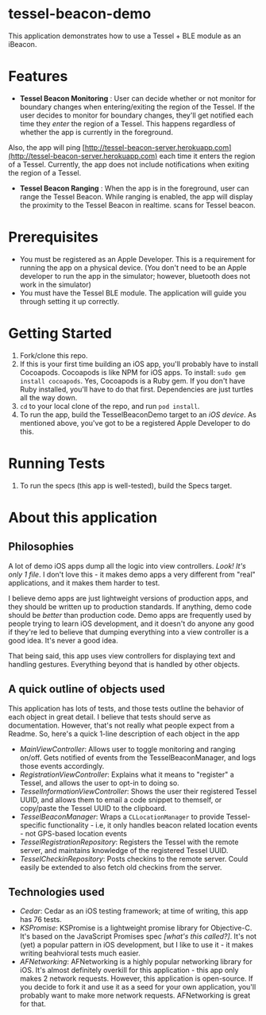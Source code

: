 tessel-beacon-demo
==================

This application demonstrates how to use a Tessel + BLE module as an iBeacon. 

Features
========

  - **Tessel Beacon Monitoring** : User can decide whether or not monitor for boundary changes when entering/exiting the region of the Tessel. If the user decides to monitor for boundary changes, they'll get notified each time they *enter* the region of a Tessel. This happens regardless of whether the app is currently in the foreground. 

  Also, the app will ping [http://tessel-beacon-server.herokuapp.com](http://tessel-beacon-server.herokuapp.com) each time it enters the region of a Tessel. Currently, the app does not include notifications when exiting the region of a Tessel. 
  - **Tessel Beacon Ranging** : When the app is in the foreground, user can range the Tessel Beacon. While ranging is enabled, the app will display the proximity to the Tessel Beacon in realtime. scans for Tessel beacon. 
  
Prerequisites
============

  - You must be registered as an Apple Developer. This is a requirement for running the app on a physical device. (You don't need to be an Apple developer to run the app in the simulator; however, bluetooth does not work in the simulator)
  - You must have the Tessel BLE module. The application will guide you through setting it up correctly.


Getting Started
===============
1. Fork/clone this repo.
1. If this is your first time building an iOS app, you'll probably have to install Cocoapods. Cocoapods is like NPM for iOS apps. To install: `sudo gem install cocoapods`. Yes, Cocoapods is a Ruby gem. If you don't have Ruby installed, you'll have to do that first. Dependencies are just turtles all the way down.
1. `cd` to your local clone of the repo, and run `pod install`. 
1. To run the app, build the TesselBeaconDemo target to an *iOS device*. As mentioned above, you've got to be a registered Apple Developer to do this.


Running Tests
=============
1. To run the specs (this app is well-tested), build the Specs target.

# About this application
## Philosophies
A lot of demo iOS apps dump all the logic into view controllers. _Look! It's only 1 file_. I don't love this - it makes demo apps a very different from "real" applications, and it makes them harder to test.

I believe demo apps are just lightweight versions of production apps, and they should be written up to production standards. If anything, demo code should be *better* than production code. Demo apps are frequently used by people trying to learn iOS development, and it doesn't do anyone any good if they're led to believe that dumping everything into a view controller is a good idea. It's never a good idea. 

That being said, this app uses view controllers for displaying text and handling gestures. Everything beyond that is handled by other objects.

## A quick outline of objects used
This application has lots of tests, and those tests outline the behavior of each object in great detail. I believe that tests should serve as documentation. However, that's not really what people expect from a Readme. So, here's a quick 1-line description of each object in the app


- *MainViewController*: Allows user to toggle monitoring and ranging on/off. Gets notified of events from the TesselBeaconManager, and logs those events accordingly.
- *RegistrationViewController*: Explains what it means to "register" a Tessel, and allows the user to opt-in to doing so.
- *TesselInformationViewController*: Shows the user their registered Tessel UUID, and allows them to email a code snippet to themself, or copy/paste the Tessel UUID to the clipboard.
- *TesselBeaconManager*: Wraps a `CLLocationManager` to provide Tessel-specific functionality - i.e, it only handles beacon related location events - not GPS-based location events
- *TesselRegistrationRepository*: Registers the Tessel with the remote server, and maintains knowledge of the registered Tessel UUID.
- *TesselCheckinRepository*: Posts checkins to the remote server. Could easily be extended to also fetch old checkins from the server.


## Technologies used
- *Cedar*: Cedar as an iOS testing framework; at time of writing, this app has 76 tests.
- *KSPromise*: KSPromise is a lightweight promise library for Objective-C. It's based on the JavaScript Promises spec *[what's this called?]*. It's not (yet) a popular pattern in iOS development, but I like to use it - it makes writing beahvioral tests much easier.
- *AFNetworking*: AFNetworking is a highly popular networking library for iOS. It's almost definitely overkill for this application - this app only makes 2 network requests. However, this application is open-source. If you decide to fork it and use it as a seed for your own application, you'll probably want to make more network requests. AFNetworking is great for that. 


